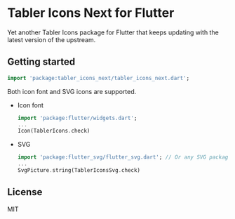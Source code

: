 # Tabler Icons Next for Flutter

Yet another Tabler Icons package for Flutter that keeps updating with the latest version of the upstream.

## Getting started

```dart
import 'package:tabler_icons_next/tabler_icons_next.dart';
```

Both icon font and SVG icons are supported.

- Icon font

  ```dart
  import 'package:flutter/widgets.dart';
  ...
  Icon(TablerIcons.check)
  ```

- SVG

  ```dart
  import 'package:flutter_svg/flutter_svg.dart'; // Or any SVG package of your choice
  ...
  SvgPicture.string(TablerIconsSvg.check)
  ```

## License

MIT
